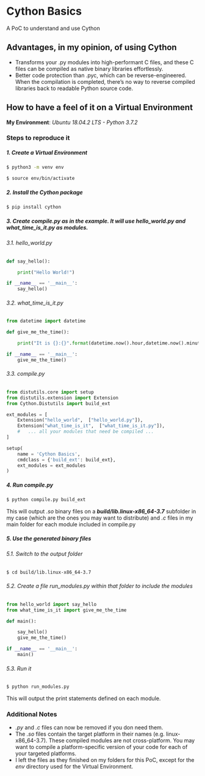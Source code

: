 # Cython Basics 
A PoC to understand and use Cython

## Advantages, in my opinion, of using Cython
* Transforms your .py modules into high-performant C files, and these C files can be compiled as native binary libraries effortlessly.
* Better code protection than .pyc, which can be reverse-engineered. When the compilation is completed, there’s no way to reverse compiled libraries back to readable Python source code.

## How to have a feel of it on a Virtual Environment

**My Environment**: *Ubuntu 18.04.2 LTS - Python 3.7.2*

### Steps to reproduce it

##### 1. Create a Virtual Environment
```bash
$ python3 -m venv env

$ source env/bin/activate
```

##### 2. Install the Cython package
```bash
$ pip install cython
```

##### 3. Create *compile.py* as in the example. It will use *hello_world.py* and *what_time_is_it.py* as modules.

###### 3.1. hello_world.py
```python
def say_hello():

    print("Hello World!")

if __name__ == '__main__':
    say_hello()
```
###### 3.2. what_time_is_it.py
```python
from datetime import datetime

def give_me_the_time():

    print("It is {}:{}".format(datetime.now().hour,datetime.now().minute))

if __name__ == '__main__':
    give_me_the_time()
```
###### 3.3. compile.py
```python
from distutils.core import setup
from distutils.extension import Extension
from Cython.Distutils import build_ext

ext_modules = [
    Extension("hello_world",  ["hello_world.py"]),
    Extension("what_time_is_it",  ["what_time_is_it.py"]),
    #   ... all your modules that need be compiled ...
]

setup(
    name = 'Cython Basics',
    cmdclass = {'build_ext': build_ext},
    ext_modules = ext_modules
)
```

##### 4. Run compile.py 
```bash
$ python compile.py build_ext
```

This will output *.so* binary files on a **_build/lib.linux-x86_64-3.7_** subfolder in my case (which are the ones you may want to distribute) and *.c* files in my main folder for each module included in compile.py

##### 5. Use the generated binary files

###### 5.1. Switch to the output folder
```bash
$ cd build/lib.linux-x86_64-3.7
```
###### 5.2. Create a file *run_modules.py* within that folder to include the modules
```python
from hello_world import say_hello
from what_time_is_it import give_me_the_time

def main():

    say_hello()
    give_me_the_time()

if __name__ == '__main__':
    main()
```

###### 5.3. Run it
```bash
$ python run_modules.py
```

This will output the print statements defined on each module.


### Additional Notes

+ *.py* and *.c* files can now be removed if you don need them.
+ The *.so* files contain the target platform in their names (e.g. linux-x86_64-3.7). These compiled modules are not cross-platform. You may want to compile a platform-specific version of your code for each of your targeted platforms.
+ I left the files as they finished on my folders for this PoC, except for the *env* directory used for the Virtual Environment.
